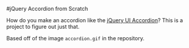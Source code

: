 #jQuery Accordion from Scratch

How do you make an accordion like the [jQuery UI Accordion](https://jqueryui.com/accordion/)? This is a project to figure out just that.

Based off of the image `accordion.gif` in the repository.
